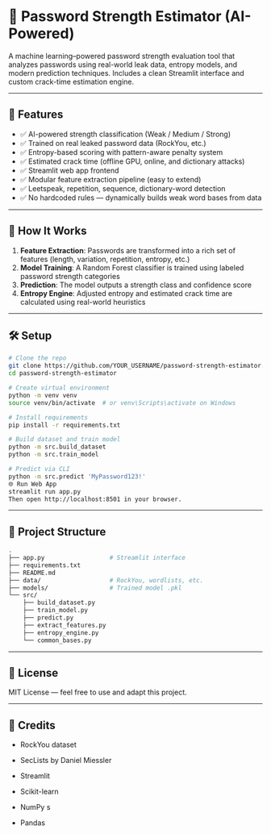 # 🔐 Password Strength Estimator (AI-Powered)

A machine learning–powered password strength evaluation tool that analyzes passwords using real-world leak data, entropy models, and modern prediction techniques. Includes a clean Streamlit interface and custom crack-time estimation engine.

---

## 🚀 Features

- ✅ AI-powered strength classification (Weak / Medium / Strong)
- ✅ Trained on real leaked password data (RockYou, etc.)
- ✅ Entropy-based scoring with pattern-aware penalty system
- ✅ Estimated crack time (offline GPU, online, and dictionary attacks)
- ✅ Streamlit web app frontend
- ✅ Modular feature extraction pipeline (easy to extend)
- ✅ Leetspeak, repetition, sequence, dictionary-word detection
- ✅ No hardcoded rules — dynamically builds weak word bases from data

---

## 🧠 How It Works

1. **Feature Extraction**: Passwords are transformed into a rich set of features (length, variation, repetition, entropy, etc.)
2. **Model Training**: A Random Forest classifier is trained using labeled password strength categories
3. **Prediction**: The model outputs a strength class and confidence score
4. **Entropy Engine**: Adjusted entropy and estimated crack time are calculated using real-world heuristics

---

## 🛠️ Setup

```bash
# Clone the repo
git clone https://github.com/YOUR_USERNAME/password-strength-estimator.git
cd password-strength-estimator

# Create virtual environment
python -m venv venv
source venv/bin/activate  # or venv\Scripts\activate on Windows

# Install requirements
pip install -r requirements.txt

# Build dataset and train model
python -m src.build_dataset
python -m src.train_model

# Predict via CLI
python -m src.predict 'MyPassword123!'
🌐 Run Web App
streamlit run app.py
Then open http://localhost:8501 in your browser.
```
---

## 📂 Project Structure
```bash
.
├── app.py                  # Streamlit interface
├── requirements.txt
├── README.md
├── data/                   # RockYou, wordlists, etc.
├── models/                 # Trained model .pkl
└── src/
    ├── build_dataset.py
    ├── train_model.py
    ├── predict.py
    ├── extract_features.py
    ├── entropy_engine.py
    └── common_bases.py
```
---

## 📄 License
MIT License — feel free to use and adapt this project.

---

## 🙏 Credits
- RockYou dataset

- SecLists by Daniel Miessler

- Streamlit

- Scikit-learn

- NumPy
s
- Pandas